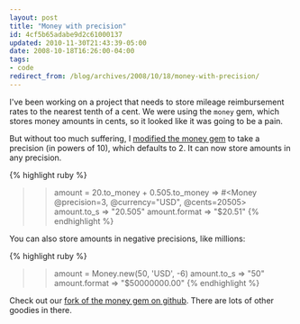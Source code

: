 ```yaml
---
layout: post
title: "Money with precision"
id: 4cf5b65adabe9d2c61000137
updated: 2010-11-30T21:43:39-05:00
date: 2008-10-18T16:26:00-04:00
tags:
- code
redirect_from: /blog/archives/2008/10/18/money-with-precision/
---
```


I've been working on a project that needs to store mileage reimbursement rates to the nearest tenth of a cent. We were using the `money` gem, which stores money amounts in cents, so it looked like it was going to be a pain.

But without too much suffering, I [modified the money gem](http://github.com/collectiveidea/money) to take a precision (in powers of 10), which defaults to 2. It can now store amounts in any precision.

{% highlight ruby %}
>> amount = 20.to_money + 0.505.to_money
=> #<Money @precision=3, @currency="USD", @cents=20505>
>> amount.to_s
=> "20.505"
>> amount.format
=> "$20.51"
{% endhighlight %}

You can also store amounts in negative precisions, like millions:

{% highlight ruby %}
>> amount = Money.new(50, 'USD', -6)
>> amount.to_s
=> "50"
>> amount.format
=> "$50000000.00"
{% endhighlight %}

Check out our [fork of the money gem on github](http://github.com/collectiveidea/money). There are lots of other goodies in there.
